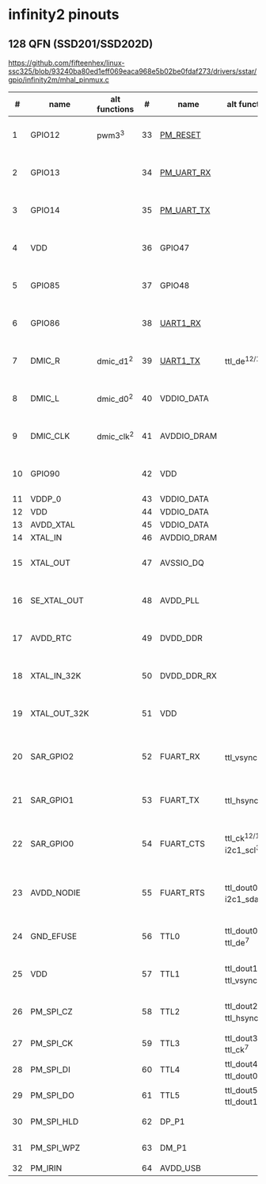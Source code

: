 # infinity2 pinouts

## 128 QFN (SSD201/SSD202D)

https://github.com/fifteenhex/linux-ssc325/blob/93240ba80ed1eff069eaca968e5b02be0fdaf273/drivers/sstar/gpio/infinity2m/mhal_pinmux.c

| #  | name         | alt functions        | #  | name                                       | alt functions                                  | #  | name               | alt functions                                                                               | #   | name                                 | alt functions                             |
|----|--------------|----------------------|----|--------------------------------------------|------------------------------------------------|----|--------------------|---------------------------------------------------------------------------------------------|-----|--------------------------------------|-------------------------------------------|
| 1  | GPIO12       | pwm3<sup>3</sup>     | 33 | [PM_RESET](/ip/commonpins.md#pm_reset)     |                                                | 65 | TTL6               | mipi_tx_p_ch0<sup>1/2</sup> ttl_dout6<sup>1</sup> ttl_dout2<sup>7</sup>                     | 97  | SD_D2<sup>1</sup>                    |                                           |
| 2  | GPIO13       |                      | 34 | [PM_UART_RX](/ip/commonpins.md#pm_uart_rx) |                                                | 66 | TTL7               | mipi_tx_n_ch0<sup>1/2</sup> ttl_dout7<sup>1</sup> ttl_dout3<sup>7</sup>                     | 98  | VDDP_1                               |                                           |
| 3  | GPIO14       |                      | 35 | [PM_UART_TX](/ip/commonpins.md#pm_uart_tx) |                                                | 67 | TTL8               | mipi_tx_p_ch1<sup>1/2</sup> ttl_dout8<sup>1</sup> ttl_dout4<sup>7</sup>                     | 99  | GPIO0                                | eth1_mdio<sup>5</sup> i2s_wck<sup>3</sup> |
| 4  | VDD          |                      | 36 | GPIO47                                     |                                                | 68 | TTL9               | mipi_tx_n_ch1<sup>1/2</sup> ttl_dout9<sup>1</sup> ttl_dout5<sup>7</sup>                     | 100 | GPIO1                                | eth1_mdc<sup>5</sup> i2s_bck<sup>3</sup>  |
| 5  | GPIO85       |                      | 37 | GPIO48                                     |                                                | 69 | TTL10              | mipi_tx_p_ch2<sup>1/2</sup> ttl_dout10<sup>1</sup> ttl_dout6<sup>7</sup>                    | 101 | GPIO2                                | i2c1_scl<sup>5</sup> i2s_sdi<sup>3</sup>  |
| 6  | GPIO86       |                      | 38 | [UART1_RX](/ip/commonpins.md#uart1_rx)     |                                                | 70 | TTL11              | mipi_tx_n_ch2<sup>1/2</sup> ttl_dout11<sup>1</sup> ttl_dout7<sup>7</sup>                    | 102 | GPIO3                                | i2c1_sda<sup>5</sup> i2s_sdo<sup>3</sup>  |
| 7  | DMIC_R       | dmic_d1<sup>2</sup>  | 39 | [UART1_TX](/ip/commonpins.md#uart1_tx)     | ttl_de<sup>12/13</sup>                         | 71 | TTL12              | mipi_tx_p_ch3<sup>1</sup> ttl_dout12<sup>1</sup> ttl_dout8<sup>7</sup>                      | 103 | [PM_LED0](/ip/commonpins.md#pm_led0) |                                           |
| 8  | DMIC_L       | dmic_d0<sup>2</sup>  | 40 | VDDIO_DATA                                 |                                                | 72 | TTL13              | mipi_tx_n_ch3<sup>1</sup> ttl_dout13<sup>1</sup> ttl_dout9<sup>7</sup>                      | 104 | [PM_LED1](/ip/commonpins.md#pm_led1) |                                           |
| 9  | DMIC_CLK     | dmic_clk<sup>2</sup> | 41 | AVDDIO_DRAM                                |                                                | 73 | TTL14              | mipi_tx_p_ch4<sup>1</sup> ttl_dout14<sup>1</sup> ttl_dout10<sup>7</sup>                     | 105 | VDD                                  |                                           |
| 10 | GPIO90       |                      | 42 | VDD                                        |                                                | 74 | TTL15              | mipi_tx_n_ch4<sup>1</sup> ttl_dout15<sup>1</sup> ttl_dout11<sup>7</sup>                     | 106 | AVDD_ETH                             |                                           |
| 11 | VDDP_0       |                      | 43 | VDDIO_DATA                                 |                                                | 75 | AVDD1              |                                                                                             | 107 | ETH_RN                               |                                           |
| 12 | VDD          |                      | 44 | VDDIO_DATA                                 |                                                | 76 | VDDP_1             |                                                                                             | 108 | ETH_RP                               |                                           |
| 13 | AVDD_XTAL    |                      | 45 | VDDIO_DATA                                 |                                                | 77 | VDD                |                                                                                             | 109 | ETH_TN                               |                                           |
| 14 | XTAL_IN      |                      | 46 | AVDDIO_DRAM                                |                                                | 78 | VDD                |                                                                                             | 110 | ETH_TP                               |                                           |
| 15 | XTAL_OUT     |                      | 47 | AVSSIO_DQ                                  |                                                | 79 | TTL16              | eth1_mdio<sup>3</sup> ttl_dout16<sup>1</sup> ttl_dout12<sup>7</sup>                         | 111 | DP_P2                                |                                           |
| 16 | SE_XTAL_OUT  |                      | 48 | AVDD_PLL                                   |                                                | 80 | TTL17              | eth1_mdc<sup>3</sup> ttl_dout17<sup>1</sup> ttl_dout13<sup>7</sup>                          | 112 | DM_P2                                |                                           |
| 17 | AVDD_RTC     |                      | 49 | DVDD_DDR                                   |                                                | 81 | TTL18              | eth1_col<sup>3</sup> ttl_dout18<sup>1</sup> ttl_dout14<sup>7</sup>                          | 113 | AVDD_USB                             |                                           |
| 18 | XTAL_IN_32K  |                      | 50 | DVDD_DDR_RX                                |                                                | 82 | TTL19              | eth1_rxd0<sup>3</sup> ttl_dout19<sup>1</sup> ttl_dout15<sup>7</sup>                         | 114 | AVDD_AUD                             |                                           |
| 19 | XTAL_OUT_32K |                      | 51 | VDD                                        |                                                | 83 | TTL20              | eth1_rxd1<sup>3</sup> ttl_dout20<sup>1</sup> ttl_dout16<sup>7</sup>                         | 115 | AUD_LINEOUT_R0                       |                                           |
| 20 | SAR_GPIO2    |                      | 52 | FUART_RX                                   | ttl_vsync<sup>12/13</sup>                      | 84 | TTL21              | eth1_tx_clk<sup>3</sup> eth1_txd1<sup>5</sup> ttl_dout21<sup>1</sup> ttl_dout17<sup>7</sup> | 116 | AUD_LINEOUT_L0                       |                                           |
| 21 | SAR_GPIO1    |                      | 53 | FUART_TX                                   | ttl_hsync<sup>12/13</sup>                      | 85 | TTL22              | eth1_txd0<sup>3/5</sup> ttl_dout22<sup>1</sup> ttl_dout18<sup>7</sup>                       | 117 | AUD_MICCM0                           |                                           |
| 22 | SAR_GPIO0    |                      | 54 | FUART_CTS                                  | ttl_ck<sup>12/13</sup> i2c1_scl<sup>3</sup>    | 86 | TTL23              | eth1_txd1<sup>3</sup> eth1_tx_en<sup>5</sup> ttl_dout23<sup>1</sup> ttl_dout19<sup>7</sup>  | 118 | AUD_MICIN0                           |                                           |
| 23 | AVDD_NODIE   |                      | 55 | FUART_RTS                                  | ttl_dout0<sup>12/13</sup> i2c1_sda<sup>3</sup> | 87 | TTL24              | eth1_tx_en<sup>3</sup> eth1_tx_clk<sup>5</sup> ttl_ck<sup>1</sup> ttl_dout20<sup>7</sup>    | 119 | AUD_VRM_DAC                          |                                           |
| 24 | GND_EFUSE    |                      | 56 | TTL0                                       | ttl_dout0<sup>1</sup> ttl_de<sup>7</sup>       | 88 | TTL25              | eth1_col<sup>5</sup> ttl_hsync<sup>1</sup> ttl_dout21<sup>7</sup>                           | 120 | AUD_VAG                              |                                           |
| 25 | VDD          |                      | 57 | TTL1                                       | ttl_dout1<sup>1</sup> ttl_vsync<sup>7</sup>    | 89 | TTL26              | eth1_rxd0<sup>5</sup> ttl_vsync<sup>1</sup> ttl_dout22<sup>7</sup>                          | 121 | GPIO4                                | pwm0<sup>3</sup>                          |
| 26 | PM_SPI_CZ    |                      | 58 | TTL2                                       | ttl_dout2<sup>1</sup> ttl_hsync<sup>7</sup>    | 90 | TTL27              | eth1_rxd1<sup>5</sup> ttl_de<sup>1</sup> ttl_dout23<sup>7</sup>                             | 122 | GPIO5                                | pwm1<sup>4</sup>                          |
| 27 | PM_SPI_CK    |                      | 59 | TTL3                                       | ttl_dout3<sup>1</sup> ttl_ck<sup>7</sup>       | 91 | PM_SD_CDZ          |                                                                                             | 123 | GPIO6                                | i2c0_scl<sup>4</sup>                      |
| 28 | PM_SPI_DI    |                      | 60 | TTL4                                       | ttl_dout4<sup>1</sup> ttl_dout0<sup>7</sup>    | 92 | SD_D1<sup>1</sup>  | pwm2<sup>6</sup>                                                                            | 124 | GPIO7                                | i2c0_sda<sup>4</sup>                      |
| 29 | PM_SPI_DO    |                      | 61 | TTL5                                       | ttl_dout5<sup>1</sup> ttl_dout1<sup>7</sup>    | 93 | SD_D0<sup>1</sup>  | i2s_wck<sup>3</sup>                                                                         | 125 | UART2_RX                             | spi0_cz<sup>5</sup>                       |
| 30 | PM_SPI_HLD   |                      | 62 | DP_P1                                      |                                                | 94 | SD_CLK<sup>1</sup> | i2c1_scl<sup>5</sup> i2s_bck<sup>3</sup>                                                    | 126 | UART2_TX                             | spi0_ck<sup>5</sup>                       |
| 31 | PM_SPI_WPZ   |                      | 63 | DM_P1                                      |                                                | 95 | SD_CMD<sup>1</sup> | i2c1_sda<sup>5</sup> i2s_sdi<sup>3</sup>                                                    | 127 | GPIO10                               | spi0_di<sup>5</sup>                       |
| 32 | PM_IRIN      |                      | 64 | AVDD_USB                                   |                                                | 96 | SD_D3<sup>1</sup>  | i2s_sdo<sup>3</sup>                                                                         | 128 | GPIO11                               | spi0_do<sup>5</sup>                       |
